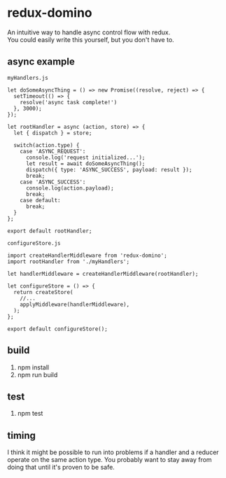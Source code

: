 # redux-domino
An intuitive way to handle async control flow with redux.  
You could easily write this yourself, but you don't have to.

## async example
`myHandlers.js`
```es6
let doSomeAsyncThing = () => new Promise((resolve, reject) => {
  setTimeout(() => {
    resolve('async task complete!')
  }, 3000);
});

let rootHandler = async (action, store) => {
  let { dispatch } = store;

  switch(action.type) {
    case 'ASYNC_REQUEST':
      console.log('request initialized...');
      let result = await doSomeAsyncThing();
      dispatch({ type: 'ASYNC_SUCCESS', payload: result });
      break;
    case 'ASYNC_SUCCESS':
      console.log(action.payload);
      break;
    case default:
      break;
  }
};

export default rootHandler;
```

`configureStore.js`
```es6
import createHandlerMiddleware from 'redux-domino';
import rootHandler from './myHandlers';

let handlerMiddleware = createHandlerMiddleware(rootHandler);

let configureStore = () => {
  return createStore(
    //...
    applyMiddleware(handlerMiddleware),
  );
};

export default configureStore();
```

## build
1. npm install
2. npm run build

## test
1. npm test

## timing

I think it might be possible to run into problems if a handler and a reducer operate on the same action type. You probably want to stay away from doing that until it's proven to be safe.
